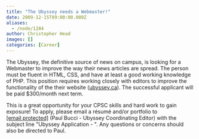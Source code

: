 ```yaml
---
title: "The Ubyssey needs a Webmaster!"
date: 2009-12-15T09:00:00.000Z
aliases:
  - /node/1284
author: Christopher Head
images: []
categories: [Career]
---
```


The Ubyssey, the definitive source of news on campus, is looking for a Webmaster to improve the way their news articles are spread. The person must be fluent in HTML, CSS, and have at least a good working knowledge of PHP. This position requires working closely with editors to improve the functionality of the their website ([ubyssey.ca](http://ubyssey.ca/)). The successful applicant will be paid $300/month next term.

This is a great opportunity for your CPSC skills and hard work to gain exposure! To apply, please email a résumé and/or portfolio to [\[email protected\]](/cdn-cgi/l/email-protection#3b585454495f52555a4f52555c7b4e594248485e4215585a) (Paul Bucci - Ubyssey Coordinating Editor) with the subject line "Ubyssey Application - <Your Name>". Any questions or concerns should also be directed to Paul.

